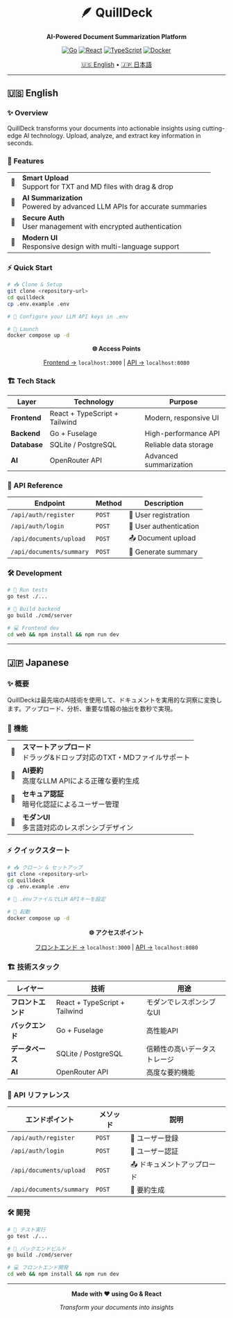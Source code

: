 <div align="center">

# 🪶 QuillDeck

**AI-Powered Document Summarization Platform**

[![Go](https://img.shields.io/badge/Go-1.23+-00ADD8?style=for-the-badge&logo=go&logoColor=white)](https://golang.org/)
[![React](https://img.shields.io/badge/React-18+-61DAFB?style=for-the-badge&logo=react&logoColor=black)](https://reactjs.org/)
[![TypeScript](https://img.shields.io/badge/TypeScript-5+-3178C6?style=for-the-badge&logo=typescript&logoColor=white)](https://www.typescriptlang.org/)
[![Docker](https://img.shields.io/badge/Docker-Ready-2496ED?style=for-the-badge&logo=docker&logoColor=white)](https://www.docker.com/)

[🇺🇸 English](#-english) • [🇯🇵 日本語](#-japanese)

</div>

---

## 🇺🇸 English

### ✨ Overview

QuillDeck transforms your documents into actionable insights using cutting-edge AI technology. Upload, analyze, and extract key information in seconds.

### 🚀 Features

<table>
<tr>
<td align="center">📄</td>
<td><strong>Smart Upload</strong><br/>Support for TXT and MD files with drag & drop</td>
</tr>
<tr>
<td align="center">🤖</td>
<td><strong>AI Summarization</strong><br/>Powered by advanced LLM APIs for accurate summaries</td>
</tr>
<tr>
<td align="center">🔐</td>
<td><strong>Secure Auth</strong><br/>User management with encrypted authentication</td>
</tr>
<tr>
<td align="center">🎨</td>
<td><strong>Modern UI</strong><br/>Responsive design with multi-language support</td>
</tr>
</table>

### ⚡ Quick Start

```bash
# 📥 Clone & Setup
git clone <repository-url>
cd quilldeck
cp .env.example .env

# 🔧 Configure your LLM API keys in .env

# 🚀 Launch
docker compose up -d
```

<div align="center">

**🌐 Access Points**

[Frontend →](http://localhost:3000) `localhost:3000` | [API →](http://localhost:8080) `localhost:8080`

</div>

### 🏗️ Tech Stack

| Layer | Technology | Purpose |
|-------|------------|----------|
| **Frontend** | React + TypeScript + Tailwind | Modern, responsive UI |
| **Backend** | Go + Fuselage | High-performance API |
| **Database** | SQLite / PostgreSQL | Reliable data storage |
| **AI** | OpenRouter API | Advanced summarization |

### 📡 API Reference

| Endpoint | Method | Description |
|----------|--------|-------------|
| `/api/auth/register` | `POST` | 👤 User registration |
| `/api/auth/login` | `POST` | 🔑 User authentication |
| `/api/documents/upload` | `POST` | 📤 Document upload |
| `/api/documents/summary` | `POST` | 🤖 Generate summary |

### 🛠️ Development

```bash
# 🧪 Run tests
go test ./...

# 🔨 Build backend
go build ./cmd/server

# 💻 Frontend dev
cd web && npm install && npm run dev
```

---

## 🇯🇵 Japanese

### ✨ 概要

QuillDeckは最先端のAI技術を使用して、ドキュメントを実用的な洞察に変換します。アップロード、分析、重要な情報の抽出を数秒で実現。

### 🚀 機能

<table>
<tr>
<td align="center">📄</td>
<td><strong>スマートアップロード</strong><br/>ドラッグ&ドロップ対応のTXT・MDファイルサポート</td>
</tr>
<tr>
<td align="center">🤖</td>
<td><strong>AI要約</strong><br/>高度なLLM APIによる正確な要約生成</td>
</tr>
<tr>
<td align="center">🔐</td>
<td><strong>セキュア認証</strong><br/>暗号化認証によるユーザー管理</td>
</tr>
<tr>
<td align="center">🎨</td>
<td><strong>モダンUI</strong><br/>多言語対応のレスポンシブデザイン</td>
</tr>
</table>

### ⚡ クイックスタート

```bash
# 📥 クローン & セットアップ
git clone <repository-url>
cd quilldeck
cp .env.example .env

# 🔧 .envファイルでLLM APIキーを設定

# 🚀 起動
docker compose up -d
```

<div align="center">

**🌐 アクセスポイント**

[フロントエンド →](http://localhost:3000) `localhost:3000` | [API →](http://localhost:8080) `localhost:8080`

</div>

### 🏗️ 技術スタック

| レイヤー | 技術 | 用途 |
|----------|------|------|
| **フロントエンド** | React + TypeScript + Tailwind | モダンでレスポンシブなUI |
| **バックエンド** | Go + Fuselage | 高性能API |
| **データベース** | SQLite / PostgreSQL | 信頼性の高いデータストレージ |
| **AI** | OpenRouter API | 高度な要約機能 |

### 📡 API リファレンス

| エンドポイント | メソッド | 説明 |
|----------------|----------|------|
| `/api/auth/register` | `POST` | 👤 ユーザー登録 |
| `/api/auth/login` | `POST` | 🔑 ユーザー認証 |
| `/api/documents/upload` | `POST` | 📤 ドキュメントアップロード |
| `/api/documents/summary` | `POST` | 🤖 要約生成 |

### 🛠️ 開発

```bash
# 🧪 テスト実行
go test ./...

# 🔨 バックエンドビルド
go build ./cmd/server

# 💻 フロントエンド開発
cd web && npm install && npm run dev
```

---

<div align="center">

**Made with ❤️ using Go & React**

*Transform your documents into insights*

</div>